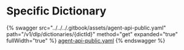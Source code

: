 # Specific Dictionary

{% swagger src="../../../.gitbook/assets/agent-api-public.yaml" path="/v1/dlp/dictionaries/{dictId}" method="get" expanded="true" fullWidth="true" %}
[agent-api-public.yaml](../../../.gitbook/assets/agent-api-public.yaml)
{% endswagger %}
